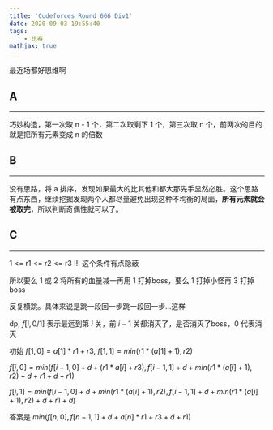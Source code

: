 ```yaml
---
title: 'Codeforces Round 666 Div1'
date: 2020-09-03 19:55:40
tags: 
    - 比赛
mathjax: true
---
```


最近场都好思维啊

## A
-----

巧妙构造，第一次取 n - 1 个，第二次取剩下 1 个，第三次取 n 个，前两次的目的就是把所有元素变成 n 的倍数

## B
-----

没有思路，将 a 排序，发现如果最大的比其他和都大那先手显然必胜。这个思路有点东西，继续挖掘发现两个人都尽量避免出现这种不均衡的局面，**所有元素就会被取完**，所以判断奇偶性就可以了。

## C
-----

1 <= r1 <= r2 <= r3 !!! 这个条件有点隐蔽

所以要么 1 或 2 将所有的血量减一再用 1 打掉boss，要么 1 打掉小怪再 3 打掉boss

反复横跳。具体来说是跳一段回一步跳一段回一步...这样

dp, $f[i, 0/1]$ 表示最远到第 $i$ 关，前 $i - 1$ 关都消灭了，是否消灭了boss，0 代表消灭

初始 $f[1, 0] = a[1] * r1 + r3$, $f[1, 1] = min(r1 * (a[1] + 1), r2)$

$f[i, 0] = min(f[i - 1, 0] + d + (r1 * a[i] + r3), f[i - 1, 1] + d + min(r1 * (a[i] + 1), r2) + d + r1 + d + r1)$

$f[i, 1] = min(f[i - 1, 0] + d + min(r1 * (a[i] + 1), r2), f[i - 1, 1] + d + min(r1 * (a[i] + 1), r2) + d + r1 + d)$

答案是 $min(f[n, 0], f[n - 1, 1] + d + a[n] * r1 + r3 + d + r1)$